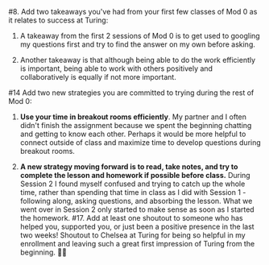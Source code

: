 #8. Add two takeaways you've had from your first few classes of Mod 0 as it relates to success at Turing:
  1. A takeaway from the first 2 sessions of Mod 0 is to get used to googling my questions first and try to find the answer on my own before asking.

  2. Another takeaway is that although being able to do the work efficiently is important, being able to work with others positively and collaboratively is equally if not more important.

#14 Add two new strategies you are committed to trying during the rest of Mod 0:
  1. **Use your time in breakout rooms efficiently**. My partner and I often didn't finish the assignment because we spent the beginning chatting and getting to know each other. Perhaps it would be more helpful to connect outside of class and maximize time to develop questions during breakout rooms.

  2. **A new strategy moving forward is to read, take notes, and try to complete the lesson and homework if possible before class.** During Session 2 I found myself confused and trying to catch up the whole time, rather than spending that time in class as I did with Session 1 - following along, asking questions, and absorbing the lesson. What we went over in Session 2 only started to make sense as soon as I started the homework.
#17. Add at least one shoutout to someone who has helped you, supported you, or just been a positive presence in the last two weeks!
  Shoutout to Chelsea at Turing for being so helpful in my enrollment and leaving such a great first impression of Turing from the beginning. 🙏🏼
